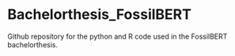 # Bachelorthesis_FossilBERT
Github repository for the python and R code used in the FossilBERT bachelorthesis. 
